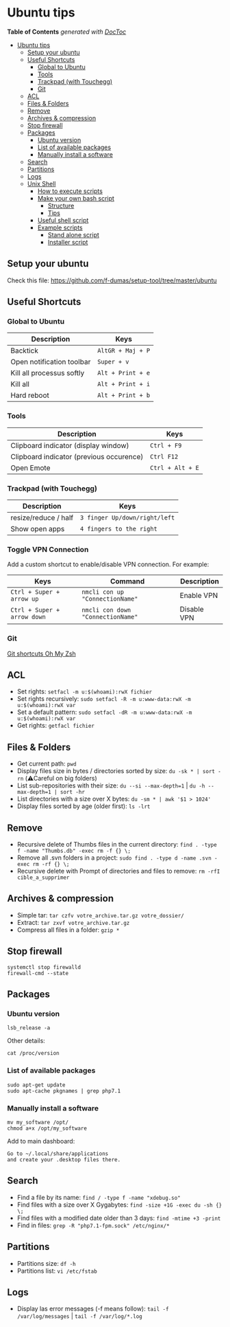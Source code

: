 # Ubuntu tips

<!-- START doctoc generated TOC please keep comment here to allow auto update -->
<!-- DON'T EDIT THIS SECTION, INSTEAD RE-RUN doctoc TO UPDATE -->
**Table of Contents**  *generated with [DocToc](https://github.com/thlorenz/doctoc)*

- [Ubuntu tips](#ubuntu-tips)
  - [Setup your ubuntu](#setup-your-ubuntu)
  - [Useful Shortcuts](#useful-shortcuts)
    - [Global to Ubuntu](#global-to-ubuntu)
    - [Tools](#tools)
    - [Trackpad (with Touchegg)](#trackpad-with-touchegg)
    - [Git](#git)
  - [ACL](#acl)
  - [Files & Folders](#files--folders)
  - [Remove](#remove)
  - [Archives & compression](#archives--compression)
  - [Stop firewall](#stop-firewall)
  - [Packages](#packages)
    - [Ubuntu version](#ubuntu-version)
    - [List of available packages](#list-of-available-packages)
    - [Manually install a software](#manually-install-a-software)
  - [Search](#search)
  - [Partitions](#partitions)
  - [Logs](#logs)
  - [Unix Shell](#unix-shell)
    - [How to execute scripts](#how-to-execute-scripts)
    - [Make your own bash script](#make-your-own-bash-script)
      - [Structure](#structure)
      - [Tips](#tips)
    - [Useful shell script](#useful-shell-script)
    - [Example scripts](#example-scripts)
      - [Stand alone script](#stand-alone-script)
      - [Installer script](#installer-script)

<!-- END doctoc generated TOC please keep comment here to allow auto update -->


## Setup your ubuntu

Check this file: https://github.com/f-dumas/setup-tool/tree/master/ubuntu

## Useful Shortcuts

### Global to Ubuntu

| Description | Keys |
| -- | -- |
Backtick | `AltGR + Maj + P`
Open notification toolbar | `Super + v`
Kill all processus softly | `Alt + Print + e`
Kill all | `Alt + Print + i`
Hard reboot | `Alt + Print + b`

### Tools

| Description | Keys |
| -- | -- |
Clipboard indicator (display window) | `Ctrl + F9`
Clipboard indicator (previous occurence) | `Ctrl F12`
Open Emote | `Ctrl + Alt + E`

### Trackpad (with Touchegg)

| Description | Keys |
| -- | -- |
resize/reduce / half | `3 finger Up/down/right/left`
Show open apps | `4 fingers to the right`

### Toggle VPN Connection

Add a custom shortcut to enable/disable VPN connection. For example:

| Keys | Command | Description |
| -- | -- |-- |
`Ctrl + Super + arrow up` | `nmcli con up "ConnectionName"` | Enable VPN
`Ctrl + Super + arrow down` | `nmcli con down "ConnectionName"` | Disable VPN

### Git

[Git shortcuts Oh My Zsh](https://kapeli.com/cheat_sheets/Oh-My-Zsh_Git.docset/Contents/Resources/Documents/index)


## ACL

- Set rights: `setfacl -m u:$(whoami):rwX fichier`
- Set rights recursively: `sudo setfacl -R -m u:www-data:rwX -m u:$(whoami):rwX var`
- Set a default pattern: `sudo setfacl -dR -m u:www-data:rwX -m u:$(whoami):rwX var`
- Get rights: `getfacl fichier`

## Files & Folders

- Get current path: `pwd`
- Display files size in bytes / directories sorted by size: `du -sk * | sort -rn` (⚠️Careful on big folders)  
- List sub-repositories with their size: `du --si --max-depth=1` | `du -h --max-depth=1 | sort -hr`
- List directories with a size over X bytes: `du -sm * | awk '$1 > 1024'`
- Display files sorted by age (older first): `ls -lrt`

## Remove

- Recursive delete of Thumbs files in the current directory: `find . -type f -name "Thumbs.db" -exec rm -f {} \;`
- Remove all .svn folders in a project: `sudo find . -type d -name .svn -exec rm -rf {} \;`
- Recursive delete with Prompt of directories and files to remove: `rm -rfI cible_a_supprimer`

## Archives & compression

- Simple tar: `tar czfv votre_archive.tar.gz votre_dossier/`
- Extract: `tar zxvf votre_archive.tar.gz`
- Compress all files in a folder: `gzip *`

## Stop firewall

```
systemctl stop firewalld
firewall-cmd --state
```

## Packages

### Ubuntu version
```
lsb_release -a
```

Other details:

```
cat /proc/version
```

### List of available packages

```
sudo apt-get update
sudo apt-cache pkgnames | grep php7.1
```

### Manually install a software

```
mv my_software /opt/
chmod a+x /opt/my_software
```

Add to main dashboard:
```
Go to ~/.local/share/applications 
and create your .desktop files there.
```

## Search

- Find a file by its name: `find / -type f -name "xdebug.so"`
- Find files with a size over X Gygabytes: `find -size +1G -exec du -sh {} \;`
- Find files with a modified date older than 3 days: `find -mtime +3 -print`
- Find in files: `grep -R "php7.1-fpm.sock" /etc/nginx/*`

## Partitions

- Partitions size: `df -h`
- Partitions list: `vi /etc/fstab`

## Logs

- Display las error messages (-f means follow): `tail -f /var/log/messages` | `tail -f /var/log/*.log`

